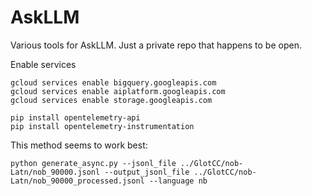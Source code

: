# AskLLM
Various tools for AskLLM. Just a private repo that happens to be open.


Enable services
```
gcloud services enable bigquery.googleapis.com
gcloud services enable aiplatform.googleapis.com
gcloud services enable storage.googleapis.com

pip install opentelemetry-api
pip install opentelemetry-instrumentation
````

This method seems to work best:
```
python generate_async.py --jsonl_file ../GlotCC/nob-Latn/nob_90000.jsonl --output_jsonl_file ../GlotCC/nob-Latn/nob_90000_processed.jsonl --language nb
```

